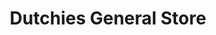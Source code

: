 ---
title: "Dutchies General Store"
url: /perrault-falls/dutchies-general-store/
shop: Lebensmittel
---